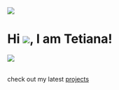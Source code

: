 <img src="https://komarev.com/ghpvc/?username=TetianaAleks&color=green"/>

# Hi ![](https://user-images.githubusercontent.com/18350557/176309783-0785949b-9127-417c-8b55-ab5a4333674e.gif), I am Tetiana!

![](https://github-readme-stats.vercel.app/api/top-langs/?username=TetianaAleks&theme=shadow_green&hide_border=false&layout=compact) <br/><br/>

check out my latest [projects](https://tetianaaleks.github.io/personal-portfolio/projects/)


